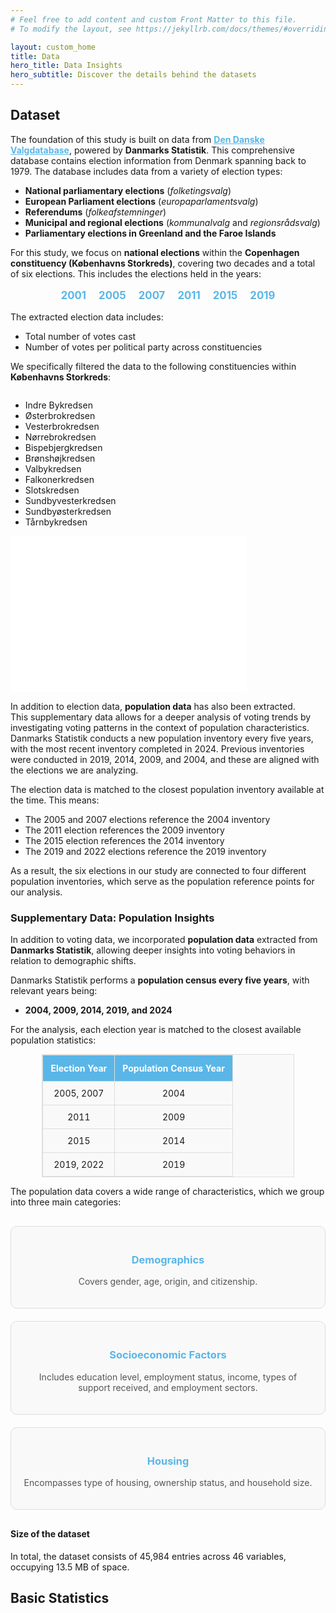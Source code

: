 ```yaml
---
# Feel free to add content and custom Front Matter to this file.
# To modify the layout, see https://jekyllrb.com/docs/themes/#overriding-theme-defaults

layout: custom_home
title: Data 
hero_title: Data Insights
hero_subtitle: Discover the details behind the datasets
---
```


## <a id="dataset"></a>Dataset

The foundation of this study is built on data from <a href="https://valgdatabase.dst.dk/data" target="_blank" style="color: #59B6E7; font-weight: bold;">Den Danske Valgdatabase</a>, powered by **Danmarks Statistik**. This comprehensive database contains election information from Denmark spanning back to 1979. The database includes data from a variety of election types:

- **National parliamentary elections** (*folketingsvalg*)
- **European Parliament elections** (*europaparlamentsvalg*)
- **Referendums** (*folkeafstemninger*)
- **Municipal and regional elections** (*kommunalvalg* and *regionsrådsvalg*)
- **Parliamentary elections in Greenland and the Faroe Islands**

For this study, we focus on **national elections** within the **Copenhagen constituency (Københavns Storkreds)**, covering two decades and a total of six elections. This includes the elections held in the years:

<div style="text-align: center; margin: 16px 0;">
  <span style="color: #59B6E7; font-weight: bold; font-size: 1.2em; display: inline-flex; gap: 20px;">
    <span>2001</span>
    <span>2005</span>
    <span>2007</span>
    <span>2011</span>
    <span>2015</span>
    <span>2019</span>
  </span>
</div>

The extracted election data includes:

- Total number of votes cast
- Number of votes per political party across constituencies

We specifically filtered the data to the following constituencies within **Københavns Storkreds**:

<div style="display: flex; flex-wrap: wrap; align-items: center;">
  <ul style="flex: 1;">
    <li>Indre Bykredsen</li>
    <li>Østerbrokredsen</li>
    <li>Vesterbrokredsen</li>
    <li>Nørrebrokredsen</li>
    <li>Bispebjergkredsen</li>
    <li>Brønshøjkredsen</li>
    <li>Valbykredsen</li>
    <li>Falkonerkredsen</li>
    <li>Slotskredsen</li>
    <li>Sundbyvesterkredsen</li>
    <li>Sundbyøsterkredsen</li>
    <li>Tårnbykredsen</li>
  </ul>

<iframe src="assets/copenhagen_districts_map.html" 
        title="Interactive Map of Copenhagen Constituencies"
        style="width: 75%; height: 250px; border: none;">
</iframe>

</div>

In addition to election data, **population data** has also been extracted.  
This supplementary data allows for a deeper analysis of voting trends by investigating voting patterns in the context of population characteristics.  
Danmarks Statistik conducts a new population inventory every five years, with the most recent inventory completed in 2024. Previous inventories were conducted in 2019, 2014, 2009, and 2004, and these are aligned with the elections we are analyzing.

The election data is matched to the closest population inventory available at the time. This means:

- The 2005 and 2007 elections reference the 2004 inventory
- The 2011 election references the 2009 inventory
- The 2015 election references the 2014 inventory
- The 2019 and 2022 elections reference the 2019 inventory

As a result, the six elections in our study are connected to four different population inventories, which serve as the population reference points for our analysis.


### Supplementary Data: Population Insights

In addition to voting data, we incorporated **population data** extracted from **Danmarks Statistik**, allowing deeper insights into voting behaviors in relation to demographic shifts.

Danmarks Statistik performs a **population census every five years**, with relevant years being:

- **2004, 2009, 2014, 2019, and 2024**

For the analysis, each election year is matched to the closest available population statistics:

<div style="overflow-x: auto; margin: 14px 0;">
  <table style="width: 80%; margin: 0 auto; border-collapse: collapse; font-size: 1em; text-align: center; background-color: #f9f9f9; border: 1px solid #ddd;">
    <thead style="background-color: #59B6E7; color: white;">
      <tr>
        <th style="padding: 12px; border: 1px solid #ddd;">Election Year</th>
        <th style="padding: 12px; border: 1px solid #ddd;">Population Census Year</th>
      </tr>
    </thead>
    <tbody>
      <tr>
        <td style="padding: 10px; border: 1px solid #ddd;">2005, 2007</td>
        <td style="padding: 10px; border: 1px solid #ddd;">2004</td>
      </tr>
      <tr>
        <td style="padding: 10px; border: 1px solid #ddd;">2011</td>
        <td style="padding: 10px; border: 1px solid #ddd;">2009</td>
      </tr>
      <tr>
        <td style="padding: 10px; border: 1px solid #ddd;">2015</td>
        <td style="padding: 10px; border: 1px solid #ddd;">2014</td>
      </tr>
      <tr>
        <td style="padding: 10px; border: 1px solid #ddd;">2019, 2022</td>
        <td style="padding: 10px; border: 1px solid #ddd;">2019</td>
      </tr>
    </tbody>
  </table>
</div>

The population data covers a wide range of characteristics, which we group into three main categories:


<div style="display: flex; flex-wrap: wrap; justify-content: center; gap: 20px; margin: 30px 0;">
  
  <div style="flex: 1 1 250px; background: #f9f9f9; padding: 20px; border: 1px solid #ddd; border-radius: 10px; text-align: center;">
    <h3 style="color: #59B6E7;">Demographics</h3>
    <p style="font-size: 1em; color: #555;">
      Covers gender, age, origin, and citizenship.
    </p>
  </div>
  
  <div style="flex: 1 1 250px; background: #f9f9f9; padding: 20px; border: 1px solid #ddd; border-radius: 10px; text-align: center;">
    <h3 style="color: #59B6E7;">Socioeconomic Factors</h3>
    <p style="font-size: 1em; color: #555;">
      Includes education level, employment status, income, types of support received, and employment sectors.
    </p>
  </div>
  
  <div style="flex: 1 1 250px; background: #f9f9f9; padding: 20px; border: 1px solid #ddd; border-radius: 10px; text-align: center;">
    <h3 style="color: #59B6E7;">Housing</h3>
    <p style="font-size: 1em; color: #555;">
      Encompasses type of housing, ownership status, and household size.
    </p>
  </div>

</div>

#### Size of the dataset

In total, the dataset consists of 45,984 entries across 46 variables, occupying 13.5 MB of space.

## <a id="basic-stat"></a>Basic Statistics